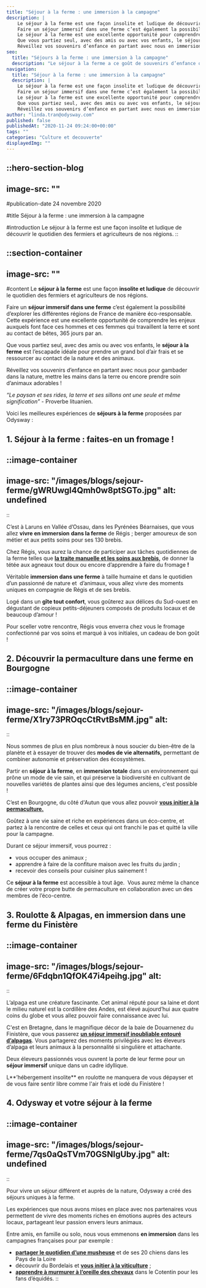 ```yaml
---
title: "Séjour à la ferme : une immersion à la campagne"
description: |
    Le séjour à la ferme est une façon insolite et ludique de découvrir le quotidien des fermiers et agriculteurs de nos régions.
    Faire un séjour immersif dans une ferme c’est également la possibilité d’explorer les différentes régions de France de manière écoresponsable.
    Le séjour à la ferme est une excellente opportunité pour comprendre les enjeux auxquels font face ces hommes et ces femmes qui travaillent la terre et sont au contact de bêtes, 365 jours par an.
    Que vous partiez seul, avec des amis ou avec vos enfants, le séjour à la ferme est l’escapade idéale pour prendre un grand bol d’air frais et se ressourcer au contact de la nature et des animaux.
    Réveillez vos souvenirs d’enfance en partant avec nous en immersion à la ferme pour gambader dans la nature, travailler la terre ou encore prendre soin d’animaux adorables !
seo:
  title: "Séjours à la ferme : une immersion à la campagne"
  description: "Le séjour à la ferme a ce goût de souvenirs d’enfance où gambader dans la nature et jouer avec les animaux était possible. Ça l’est encore, on vous y emmène ?"
navigation:
  title: "Séjour à la ferme : une immersion à la campagne"
  description: |
    Le séjour à la ferme est une façon insolite et ludique de découvrir le quotidien des fermiers et agriculteurs de nos régions.
    Faire un séjour immersif dans une ferme c’est également la possibilité d’explorer les différentes régions de France de manière écoresponsable.
    Le séjour à la ferme est une excellente opportunité pour comprendre les enjeux auxquels font face ces hommes et ces femmes qui travaillent la terre et sont au contact de bêtes, 365 jours par an.
    Que vous partiez seul, avec des amis ou avec vos enfants, le séjour à la ferme est l’escapade idéale pour prendre un grand bol d’air frais et se ressourcer au contact de la nature et des animaux.
    Réveillez vos souvenirs d’enfance en partant avec nous en immersion à la ferme pour gambader dans la nature, travailler la terre ou encore prendre soin d’animaux adorables !
author: "linda.tran@odysway.com"
published: false
publishedAt: "2020-11-24 09:24:00+00:00"
tags: ""
categories: "Culture et decouverte"
displayedImg: ""
---
```


::hero-section-blog
---
image-src: ""
---
#publication-date
24 novembre 2020

#title
Séjour à la ferme : une immersion à la campagne

#introduction
Le séjour à la ferme est une façon insolite et ludique de découvrir le quotidien des fermiers et agriculteurs de nos régions.
::

::section-container
---
image-src: ""
---
#content
Le **séjour à la ferme** est une façon **insolite et ludique** de découvrir le quotidien des fermiers et agriculteurs de nos régions.

Faire un **séjour immersif dans une ferme** c’est également la possibilité d’explorer les différentes régions de France de manière éco-responsable. Cette expérience est une excellente opportunité de comprendre les enjeux auxquels font face ces hommes et ces femmes qui travaillent la terre et sont au contact de bêtes, 365 jours par an.

Que vous partiez seul, avec des amis ou avec vos enfants, le **séjour à la ferme** est l’escapade idéale pour prendre un grand bol d’air frais et se ressourcer au contact de la nature et des animaux.

Réveillez vos souvenirs d’enfance en partant avec nous pour gambader dans la nature, mettre les mains dans la terre ou encore prendre soin d’animaux adorables !

_“Le paysan et ses rides, la terre et ses sillons ont une seule et même signification”_ - Proverbe lituanien.

Voici les meilleures expériences de **séjours à la ferme** proposées par Odysway : 

## **1\. Séjour à la ferme : faites-en un fromage !**

::image-container
---
image-src: "/images/blogs/sejour-ferme/gWRUwgl4Qmh0w8ptSGTo.jpg"
alt: undefined
---
::

C’est à Laruns en Vallée d’Ossau, dans les Pyrénées Béarnaises, que vous allez **vivre en immersion** **dans la ferme** de Régis ; berger amoureux de son métier et aux petits soins pour ses 130 brebis.

Chez Régis, vous aurez la chance de participer aux tâches quotidiennes de la ferme telles que [**la traite manuelle et les soins aux brebis,**](https://odysway.com/voyages/sejour-vallee-ossau-berger-fromage?utm_source=SEO&utm_medium=BlogPost&utm_campaign=sejouralaferme) de donner la tétée aux agneaux tout doux ou encore d’apprendre à faire du fromage **!**

Véritable **immersion dans une ferme** à taille humaine et dans le quotidien d’un passionné de nature et  d’animaux, vous allez vivre des moments uniques en compagnie de Régis et de ses brebis.

Logé dans un **gîte tout confort**, vous goûterez aux délices du Sud-ouest en dégustant de copieux petits-déjeuners composés de produits locaux et de beaucoup d’amour !

Pour sceller votre rencontre, Régis vous enverra chez vous le fromage confectionné par vos soins et marqué à vos initiales, un cadeau de bon goût !

## 2\. Découvrir la permaculture dans une ferme en Bourgogne

::image-container
---
image-src: "/images/blogs/sejour-ferme/X1ry73PROqcCtRvtBsMM.jpg"
alt: 
---
::

Nous sommes de plus en plus nombreux à nous soucier du bien-être de la planète et à essayer de trouver des **modes de vie alternatifs,** permettant de combiner autonomie et préservation des écosystèmes.

Partir en **séjour à la ferme**, en **immersion totale** dans un environnement qui prône un mode de vie sain, et qui préserve la biodiversité en cultivant de nouvelles variétés de plantes ainsi que des légumes anciens, c'est possible !

C’est en Bourgogne, du côté d'Autun que vous allez pouvoir [**vous initier à la permaculture.**](https://odysway.com/voyages/formation-permaculture-bourgogne?utm_source=SEO&utm_medium=BlogPost&utm_campaign=sejouralaferme)

Goûtez à une vie saine et riche en expériences dans un éco-centre, et partez à la rencontre de celles et ceux qui ont franchi le pas et quitté la ville pour la campagne.

Durant ce séjour immersif, vous pourrez :

*   vous occuper des animaux ; 
*   apprendre à faire de la confiture maison avec les fruits du jardin ;
*   recevoir des conseils pour cuisiner plus sainement !

Ce **séjour à la ferme** est accessible à tout âge.  Vous aurez même la chance de créer votre propre butte de permaculture en collaboration avec un des membres de l’éco-centre.

## 3\. Roulotte & Alpagas, en immersion dans une ferme du Finistère

::image-container
---
image-src: "/images/blogs/sejour-ferme/6Fdqbn1QfOK47i4peihg.jpg"
alt: 
---
::

L’alpaga est une créature fascinante. Cet animal réputé pour sa laine et dont le milieu naturel est la cordillère des Andes, est élevé aujourd’hui aux quatre coins du globe et vous allez pouvoir faire connaissance avec lui.

C'est en Bretagne, dans le magnifique décor de la baie de Douarnenez du Finistère, que vous passerez [**un séjour immersif inoubliable entouré d’alpagas**](https://odysway.com/voyages/Immersion-Alpagas-Finistere?utm_source=SEO&utm_medium=BlogPost&utm_campaign=sejouralaferme). Vous partagerez des moments privilégiés avec les éleveurs d’alpaga et leurs animaux à la personnalité si singulière et attachante.

Deux éleveurs passionnés vous ouvrent la porte de leur ferme pour un **séjour immersif** unique dans un cadre idyllique.

L**’hébergement insolite** en roulotte ne manquera de vous dépayser et de vous faire sentir libre comme l'air frais et iodé du Finistère !

## 4\. Odysway et votre séjour à la ferme

::image-container
---
image-src: "/images/blogs/sejour-ferme/7qs0aQsTVm70GSNIgUby.jpg"
alt: undefined
---
::

Pour vivre un séjour différent et auprès de la nature, Odysway a créé des séjours uniques à la ferme.

Les expériences que nous avons mises en place avec nos partenaires vous permettent de vivre des moments riches en émotions auprès des acteurs locaux, partageant leur passion envers leurs animaux.

Entre amis, en famille ou solo, nous vous emmenons **en immersion** dans les campagnes françaises pour par exemple :

*   [**partager le quotidien d’une musheuse**](https://odysway.com/voyages/immersion-musheuse-PaysdelaLoire?utm_source=SEO&utm_medium=BlogPost&utm_campaign=sejouralaferme) et de ses 20 chiens dans les Pays de la Loire 
*   découvrir du Bordelais et [**vous initier à la viticulture**](https://odysway.com/voyages/sejour-oenologie-vignoble-bordeaux?utm_source=SEO&utm_medium=BlogPost&utm_campaign=sejouralaferme) ;
*   [**apprendre à murmurer à l’oreille des chevaux**](https://odysway.com/voyages/equicie-cheval-cotentin-normandie?utm_source=SEO&utm_medium=BlogPost&utm_campaign=sejouralaferme) dans le Cotentin pour les fans d’équidés.
::
